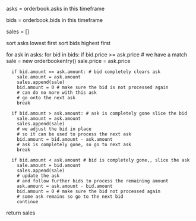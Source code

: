 asks = orderbook.asks in this timeframe

bids = orderbook.bids in this timeframe

sales = []

sort asks lowest first
sort bids highest first

for ask in asks: 
  for bid in bids:
    if bid.price >= ask.price # we have a match
      sale = new orderbookentry()
      sale.price = ask.price

      if bid.amount == ask.amount: # bid completely clears ask
        sale.amount = ask.amount
        sales.append(sale)
        bid.amount = 0 # make sure the bid is not processed again
        # can do no more with this ask
        # go onto the next ask
        break
      
      if bid.amount > ask.amount: # ask is completely gone slice the bid
        sale.amount = ask.amount
        sales.append(sale)
        # we adjust the bid in place
        # so it can be used to process the next ask
        bid.amount = bid.amount - ask.amount
        # ask is completely gone, so go to next ask
        break
      
      if bid.amount < ask.amount # bid is completely gone,, slice the ask
        sale.amount = bid.amount
        sales.append(sale)
        # update the ask
        # and follow further bids to process the remaining amount
        ask.amount = ask.amount - bid.amount
        bid.amount = 0 # make sure the bid not processed again
        # some ask remains so go to the next bid
        continue

return sales